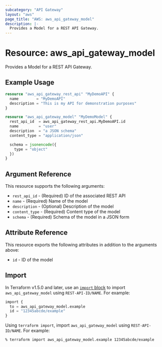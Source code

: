 ```yaml
---
subcategory: "API Gateway"
layout: "aws"
page_title: "AWS: aws_api_gateway_model"
description: |-
  Provides a Model for a REST API Gateway.
---
```


# Resource: aws_api_gateway_model

Provides a Model for a REST API Gateway.

## Example Usage

```terraform
resource "aws_api_gateway_rest_api" "MyDemoAPI" {
  name        = "MyDemoAPI"
  description = "This is my API for demonstration purposes"
}

resource "aws_api_gateway_model" "MyDemoModel" {
  rest_api_id  = aws_api_gateway_rest_api.MyDemoAPI.id
  name         = "user"
  description  = "a JSON schema"
  content_type = "application/json"

  schema = jsonencode({
    type = "object"
  })
}
```

## Argument Reference

This resource supports the following arguments:

* `rest_api_id` - (Required) ID of the associated REST API
* `name` - (Required) Name of the model
* `description` - (Optional) Description of the model
* `content_type` - (Required) Content type of the model
* `schema` - (Required) Schema of the model in a JSON form

## Attribute Reference

This resource exports the following attributes in addition to the arguments above:

* `id` - ID of the model

## Import

In Terraform v1.5.0 and later, use an [`import` block](https://developer.hashicorp.com/terraform/language/import) to import `aws_api_gateway_model` using `REST-API-ID/NAME`. For example:

```terraform
import {
  to = aws_api_gateway_model.example
  id = "12345abcde/example"
}
```

Using `terraform import`, import `aws_api_gateway_model` using `REST-API-ID/NAME`. For example:

```console
% terraform import aws_api_gateway_model.example 12345abcde/example
```

